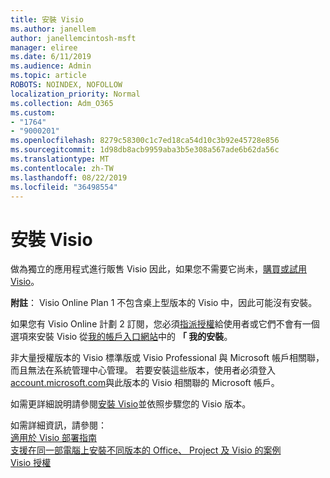 ```yaml
---
title: 安裝 Visio
ms.author: janellem
author: janellemcintosh-msft
manager: eliree
ms.date: 6/11/2019
ms.audience: Admin
ms.topic: article
ROBOTS: NOINDEX, NOFOLLOW
localization_priority: Normal
ms.collection: Adm_O365
ms.custom:
- "1764"
- "9000201"
ms.openlocfilehash: 8279c58300c1c7ed18ca54d10c3b92e45728e856
ms.sourcegitcommit: 1d98db8acb9959aba3b5e308a567ade6b62da56c
ms.translationtype: MT
ms.contentlocale: zh-TW
ms.lasthandoff: 08/22/2019
ms.locfileid: "36498554"
---
```

# <a name="install-visio"></a>安裝 Visio

做為獨立的應用程式進行販售 Visio 因此，如果您不需要它尚未，[購買或試用 Visio](https://products.office.com/visio)。 

**附註**： Visio Online Plan 1 不包含桌上型版本的 Visio 中，因此可能沒有安裝。

如果您有 Visio Online 計劃 2 訂閱，您必須[指派授權](https://docs.microsoft.com/office365/admin/subscriptions-and-billing/assign-licenses-to-users?wt.mc_id=OfficeAdm_ClientDIA_Alchemy1764)給使用者或它們不會有一個選項來安裝 Visio 從[我的帳戶入口網站](https://portal.office.com/account#installs)中的 **「 我的安裝**。 

非大量授權版本的 Visio 標準版或 Visio Professional 與 Microsoft 帳戶相關聯，而且無法在系統管理中心管理。 若要安裝這些版本，使用者必須登入[account.microsoft.com](https://account.microsoft.com)與此版本的 Visio 相關聯的 Microsoft 帳戶。

如需更詳細說明請參閱[安裝 Visio](https://support.office.com/article/f98f21e3-aa02-4827-9167-ddab5b025710?wt.mc_id=OfficeAdm_ClientDIA_Alchemy1764)並依照步驟您的 Visio 版本。

如需詳細資訊，請參閱：<br>
[適用於 Visio 部署指南](https://docs.microsoft.com/deployoffice/deployment-guide-for-visio)<br>
[支援在同一部電腦上安裝不同版本的 Office、 Project 及 Visio 的案例](https://docs.microsoft.com/deployoffice/install-different-office-visio-and-project-versions-on-the-same-computer)<br>
[Visio 授權](https://products.office.com/visio/microsoft-visio-volume-licensing-visio-for-multiple-users)